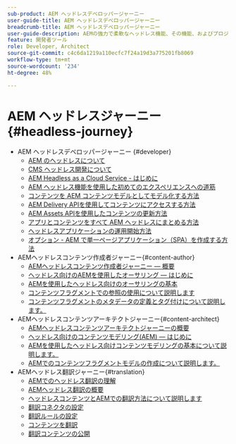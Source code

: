 ```yaml
---
sub-product: AEM ヘッドレスデベロッパージャーニー
user-guide-title: AEM ヘッドレスデベロッパージャーニー
breadcrumb-title: AEM ヘッドレスデベロッパージャーニー
user-guide-description: AEMの強力で柔軟なヘッドレス機能、その機能、およびプロジェクトでの活用方法を示すガイド付きのジャーニーについては、ここから始めてください。
feature: 開発者ツール
role: Developer, Architect
source-git-commit: c4c6da1219a110ecfc7f24a19d3a775201fb8069
workflow-type: tm+mt
source-wordcount: '234'
ht-degree: 48%

---
```



# AEM ヘッドレスジャーニー {#headless-journey}

+ AEM ヘッドレスデベロッパージャーニー {#developer}
   + [AEM のヘッドレスについて](developer/overview.md)
   + [CMS ヘッドレス開発について](developer/learn-about.md)
   + [AEM Headless as a Cloud Service - はじめに](developer/getting-started.md)
   + [AEM ヘッドレス機能を使用した初めてのエクスペリエンスへの道筋](developer/path-to-first-experience.md)
   + [コンテンツを AEM コンテンツモデルとしてモデル化する方法](developer/model-your-content.md)
   + [AEM Delivery APIを使用してコンテンツにアクセスする方法](developer/access-your-content.md)
   + [AEM Assets APIを使用したコンテンツの更新方法](developer/update-your-content.md)
   + [アプリとコンテンツをすべて AEM ヘッドレスにまとめる方法](developer/put-it-all-together.md)
   + [ヘッドレスアプリケーションの運用開始方法](developer/go-live.md)
   + [オプション - AEM で単一ページアプリケーション（SPA）を作成する方法](developer/create-spa.md)
+ AEMヘッドレスコンテンツ作成者ジャーニー{#content-author}
   + [AEMヘッドレスコンテンツ作成者ジャーニー — 概要](author/overview.md)
   + [ヘッドレス向けのAEMを使用したオーサリング — はじめに](author/introduction.md)
   + [AEMを使用したヘッドレス向けのオーサリングの基本](author/basics.md)
   + [コンテンツフラグメントでの参照の使用について説明します](author/references.md)
   + [コンテンツフラグメントのメタデータの定義とタグ付けについて説明します。](author/metadata-tagging.md)
+ AEMヘッドレスコンテンツアーキテクトジャーニー{#content-architect}
   + [AEMヘッドレスコンテンツアーキテクトジャーニーの概要](architect/overview.md)
   + [ヘッドレス向けのコンテンツモデリング(AEM) — はじめに](architect/introduction.md)
   + [AEMを使用したヘッドレス向けコンテンツモデリングの基本について説明します。](architect/basics.md)
   + [AEMでのコンテンツフラグメントモデルの作成について説明します。](architect/model-structure.md)
+ AEMヘッドレス翻訳ジャーニー{#translation}
   + [AEMでのヘッドレス翻訳の理解](translation/overview.md)
   + [AEMヘッドレス翻訳の概要](translation/getting-started.md)
   + [ヘッドレスコンテンツとAEMでの翻訳方法について説明します](translation/learn-about.md)
   + [翻訳コネクタの設定](translation/configure-connector.md)
   + [翻訳ルールの設定](translation/translation-rules.md)
   + [コンテンツを翻訳](translation/translate-content.md)
   + [翻訳コンテンツの公開](translation/publish-content.md)
